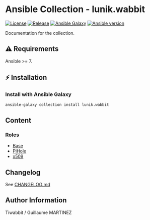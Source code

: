 # Ansible Collection - lunik.wabbit

[![License](https://img.shields.io/github/license/Lunik/ansible-wabbit-collection?style=flat-square)](https://github.com/Lunik/ansible-wabbit-collection/blob/main/LICENSE)
[![Release](https://img.shields.io/github/v/release/Lunik/ansible-wabbit-collection?style=flat-square)](https://github.com/Lunik/ansible-wabbit-collection/releases)
[![Ansible Galaxy](https://img.shields.io/badge/ansible-galaxy-black.svg?style=flat-square&logo=ansible)](https://galaxy.ansible.com/Lunik/wabbit)
[![Ansible version](https://img.shields.io/badge/ansible-%3E%3D2.10-black.svg?style=flat-square&logo=ansible)](https://github.com/ansible/ansible)

Documentation for the collection.

## ⚠️ Requirements

Ansible >= 7.

## ⚡ Installation

### Install with Ansible Galaxy

```shell
ansible-galaxy collection install lunik.wabbit
```

## Content

### Roles

- [Base](./roles/base/README.md)
- [PiHole](./roles/pihole/README.md)
- [x509](./roles/x509/README.md)

## Changelog

See [CHANGELOG.md](./CHANGELOG.md)

## Author Information

Tiwabbit / Guillaume MARTINEZ

